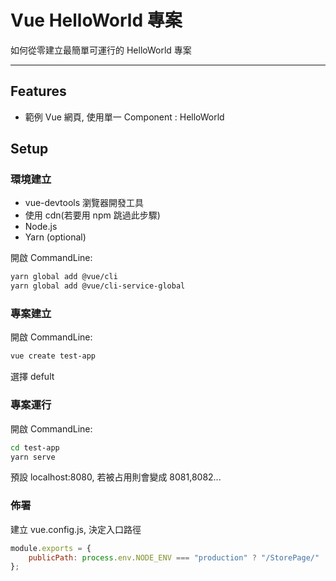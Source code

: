 # Vue HelloWorld 專案

如何從零建立最簡單可運行的 HelloWorld 專案

---

## Features

-   範例 Vue 網頁, 使用單一 Component : HelloWorld

## Setup

### 環境建立

-   vue-devtools 瀏覽器開發工具
-   使用 cdn(若要用 npm 跳過此步驟) <script src="https://cdn.jsdelivr.net/npm/vue@2.6.11"></script>
-   Node.js
-   Yarn (optional)

開啟 CommandLine:

```bash
yarn global add @vue/cli
yarn global add @vue/cli-service-global
```

### 專案建立

開啟 CommandLine:

```bash
vue create test-app
```

選擇 defult

### 專案運行

開啟 CommandLine:

```bash
cd test-app
yarn serve
```

預設 localhost:8080, 若被占用則會變成 8081,8082...

### 佈署

建立 vue.config.js, 決定入口路徑

```javascript
module.exports = {
    publicPath: process.env.NODE_ENV === "production" ? "/StorePage/" : "/",
};
```
